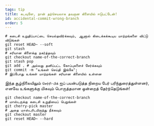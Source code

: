 ```yaml
---
tags: tip
title: கடவுளே, நான் தற்செயலாக தவறான கிளையில் ஈடுபட்டேன்!
id: accidental-commit-wrong-branch
order: 5
---
```


```git
# கடைசி உறுதிப்பாட்டை செயல்தவிர்க்கவும், ஆனால் கிடைக்கக்கூடிய மாற்றங்களை விட்டு விடுங்கள்
git reset HEAD~ --soft
git stash
# சரியான கிளைக்கு நகர்த்தவும்
git checkout name-of-the-correct-branch
git stash pop
git add . # அல்லது தனிப்பட்ட கோப்புகளைச் சேர்க்கவும்
git commit -m "உங்கள் செய்தி இங்கே";
# இப்போது உங்கள் மாற்றங்கள் சரியான கிளையில் உள்ளன
```

இந்த சூழ்நிலையிலும் `செர்ரி-பிக்` ஐப் பயன்படுத்த நிறைய பேர் பரிந்துரைத்துள்ளனர், எனவே உங்களுக்கு மிகவும் பொருத்தமான ஒன்றைத் தேர்ந்தெடுங்கள்!

```git
git checkout name-of-the-correct-branch
# மாஸ்டருக்கு கடைசி உறுதியைப் பெறுங்கள்
git cherry-pick master
# அதை மாஸ்டரிடமிருந்து நீக்கவும்
git checkout master
git reset HEAD~ --hard
```